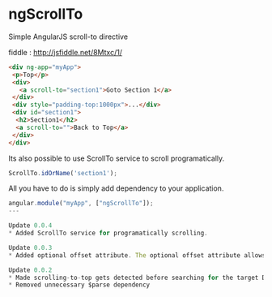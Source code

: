 ngScrollTo
==========

Simple AngularJS scroll-to directive

fiddle : http://jsfiddle.net/8Mtxc/1/

``` html
<div ng-app="myApp">
 <p>Top</p>
 <div>
   <a scroll-to="section1">Goto Section 1</a>
 </div>
 <div style="padding-top:1000px">...</div>
 <div id="section1">
  <h2>Section1</h2>
  <a scroll-to="">Back to Top</a>
 </div>
</div>
```

Its also possible to use ScrollTo service to scroll programatically.


``` javascript
ScrollTo.idOrName('section1');
```

All you have to do is simply add dependency to your application.


``` javascript
angular.module("myApp", ["ngScrollTo"]);
---

Update 0.0.4
* Added ScrollTo service for programatically scrolling.

Update 0.0.3
* Added optional offset attribute. The optional offset attribute allows scrolling an element into view and offset it by a specified number of pixels.

Update 0.0.2
* Made scrolling-to-top gets detected before searching for the target DOM element. (This change makes broken scroll-to link to be ignored instead of scrolling to top)
* Removed unnecessary $parse dependency
